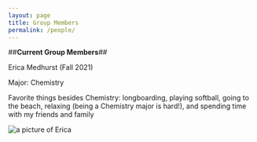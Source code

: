 ```yaml
---
layout: page
title: Group Members
permalink: /people/
---
```


##**Current Group Members**##

Erica Medhurst (Fall 2021)

Major: Chemistry 

Favorite things besides Chemistry: longboarding, playing softball, going to the beach, relaxing (being a Chemistry major is hard!), and spending time with my friends and family

![a picture of Erica]({{site.baseurl}}/images/EMedhurst1.jpg)
